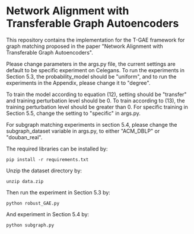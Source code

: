 # Network Alignment with Transferable Graph Autoencoders

This repository contains the implementation for the T-GAE framework for graph matching proposed in the paper "Network Alignment with Transferable Graph Autoencoders". 

Please change parameters in the args.py file, the current settings are default to be specific experiment on Celegans. To run the experiments in Section 5.3, the probability_model should be "uniform", and to run the experiments in the Appendix, please change it to "degree". 

To train the model according to equation (12), setting should be "transfer" and training perturbation level should be 0. To train according to (13), the training perturbation level should be greater than 0. For specific training in Section 5.5, change the setting to "specific" in args.py.

For subgraph matching experiments in section 5.4, please change the subgraph_dataset variable in args.py, to either "ACM_DBLP" or "douban_real".

The required libraries can be installed by:
```
pip install -r requirements.txt
```
Unzip the dataset directory by:
```
unzip data.zip
```
Then run the experiment in Section 5.3 by:
```
python robust_GAE.py
```
And experiment in Section 5.4 by:
```
python subgraph.py
```
